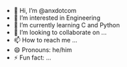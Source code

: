 - 👋 Hi, I’m @anxdotcom
- 👀 I’m interested in Engineering
- 🌱 I’m currently learning C and Python
- 💞️ I’m looking to collaborate on ...
- 📫 How to reach me ...
- 😄 Pronouns: he/him
- ⚡ Fun fact: ...

<!---
anxdotcom/anxdotcom is a ✨ special ✨ repository because its `README.md` (this file) appears on your GitHub profile.
You can click the Preview link to take a look at your changes.
--->
